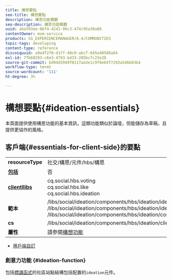 ```yaml
---
title: 構想要點
seo-title: 構想要點
description: 構思功能概觀
seo-description: 構思功能概觀
uuid: abaf03ee-8bf4-4241-96c3-474c95a30a88
contentOwner: msm-service
products: SG_EXPERIENCEMANAGER/6.4/COMMUNITIES
topic-tags: developing
content-type: reference
discoiquuid: a9e4f2f0-d1ff-40c0-abcf-645e40586a84
exl-id: 7fb68293-c6e3-4793-b433-205bcfc23e20
source-git-commit: bd94d3949f0117aa3e1c9f0e84f7293a5d6b03b4
workflow-type: tm+mt
source-wordcount: '111'
ht-degree: 3%

---
```


# 構想要點{#ideation-essentials}

本頁面提供使用構思功能的基本資訊，這類功能類似於論壇，但能儲存為草稿，且提供更協作的風格。

## 客戶端{#essentials-for-client-side}的要點

<table> 
 <tbody>
  <tr>
   <td> <strong>resourceType</strong></td> 
   <td>社交/構思/元件/hbs/構思</td> 
  </tr>
  <tr>
   <td> <a href="scf.md#add-or-include-a-communities-component"><strong>包括</strong></a></td> 
   <td>否</td> 
  </tr>
  <tr>
   <td> <a href="clientlibs.md"><strong>clientllibs</strong></a></td> 
   <td>cq.social.hbs.voting<br /> cq.social.hbs.like<br /> cq.social.hbs.ideation</td> 
  </tr>
  <tr>
   <td> <strong>範本</strong></td> 
   <td> /libs/social/ideation/components/hbs/ideation/ideation.hbs<br /> /libs/social/ideation/components/hbs/ideation/ideationlists.hbs<br /> /libs/social/ideation/components/hbs/ideation/composer.hbs</td> 
  </tr>
  <tr>
   <td> <strong>cs</strong></td> 
   <td> /libs/social/ideation/components/hbs/ideation/clientlibs/ideation.css</td> 
  </tr>
  <tr>
   <td><strong> 屬性</strong></td> 
   <td>請參閱<a href="ideation-feature.md">構想功能</a></td> 
  </tr>
 </tbody>
</table>

* [用戶端自訂](client-customize.md)

### 創意力功能 {#ideation-function}

包括[標識函式](functions.md#ideation-function)的社區站點結構包括配置的`ideation`元件。
